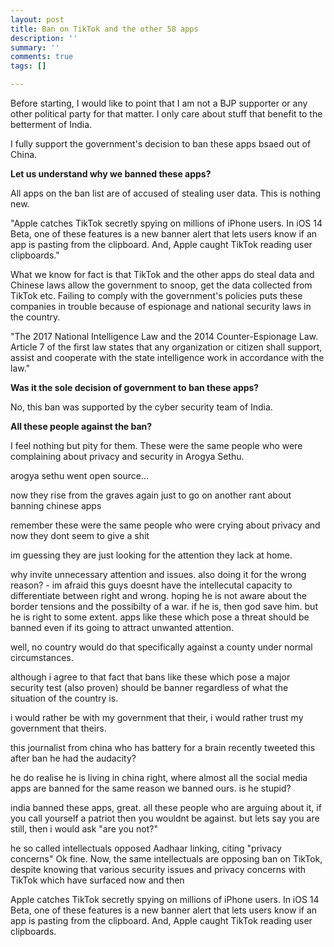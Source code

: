 ```yaml
---
layout: post
title: Ban on TikTok and the other 58 apps
description: ''
summary: ''
comments: true
tags: []

---
```

Before starting, I would like to point that I am not a BJP supporter or any other political party for that matter. I only care about stuff that benefit to the betterment of India.

I fully support the government's decision to ban these apps bsaed out of China.

**Let us understand why we banned these apps?**

All apps on the ban list are of accused of stealing user data. This is nothing new. 

"Apple catches TikTok secretly spying on millions of iPhone users. In iOS 14 Beta, one of these features is a new banner alert that lets users know if an app is pasting from the clipboard. And, Apple caught TikTok reading user clipboards."

What we know for fact is that TikTok and the other apps do steal data and Chinese laws allow the government to snoop, get the data collected from TikTok etc. Failing to comply with the government's policies puts these companies in trouble because of espionage and national security laws in the country.

"The 2017 National Intelligence Law and the 2014 Counter-Espionage Law. Article 7 of the first law states that any organization or citizen shall support, assist and cooperate with the state intelligence work in accordance with the law."

**Was it the sole decision of government to ban these apps?**

No, this ban was supported by the cyber security team of India.

**All these people against the ban?**

I feel nothing but pity for them. These were the same people who were complaining about privacy and security in Arogya Sethu.

arogya sethu went open source...

now they rise from the graves again just to go on another rant about banning chinese apps

remember these were the same people who were crying about privacy and now they dont seem to give a shit

im guessing they are just looking for the attention they lack at home.

why invite unnecessary attention and issues. also doing it for the wrong reason? - im afraid this guys doesnt have the intellecutal capacity to differentiate between right and wrong. hoping he is not aware about the border tensions and the possibilty of a war. if he is, then god save him. but he is right to some extent. apps like these which pose a threat should be banned even if its going to attract unwanted attention.

well, no country would do that specifically against a county under normal circumstances.

although i agree to that fact that bans like these which pose a major security test (also proven) should be banner regardless of what the situation of the country is.

i would rather be with my government that their, i would rather trust my government that theirs.

this journalist from china who has battery for a brain recently tweeted this after ban he had the audacity?

he do realise he is living in china right, where almost all the social media apps are banned for the same reason we banned ours. is he stupid?

india banned these apps, great. all these people who are arguing about it, if you call yourself a patriot then you wouldnt be against. but lets say you are still, then i would ask "are you not?"

he so called intellectuals opposed Aadhaar linking, citing "privacy concerns" Ok fine. Now, the same intellectuals are opposing ban on TikTok, despite knowing that various security issues and privacy concerns with TikTok which have surfaced now and then

Apple catches TikTok secretly spying on millions of iPhone users. In iOS 14 Beta, one of these features is a new banner alert that lets users know if an app is pasting from the clipboard. And, Apple caught TikTok reading user clipboards.